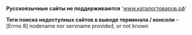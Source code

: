 **Русскоязычные сайты не поддерживаются**
'www.каталогтоваров.рф'

**Теги поиска недоступных сайтов в выводе терминала / консоли**
– [Errno 8] nodename nor servname provided, or not known